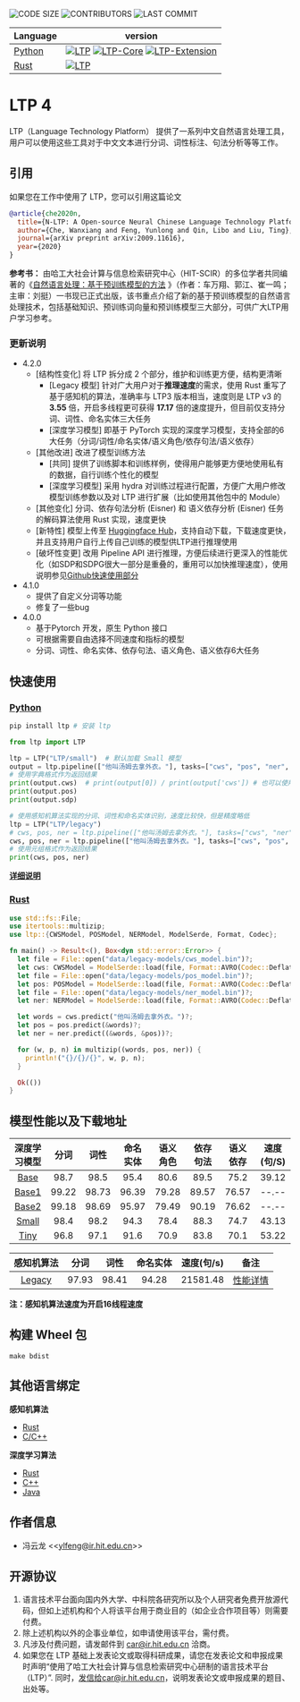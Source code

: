 ![CODE SIZE](https://img.shields.io/github/languages/code-size/HIT-SCIR/ltp)
![CONTRIBUTORS](https://img.shields.io/github/contributors/HIT-SCIR/ltp)
![LAST COMMIT](https://img.shields.io/github/last-commit/HIT-SCIR/ltp)

| Language                             | version                                                                                                                                                                                                                                                                                                                   |
| ------------------------------------ | ------------------------------------------------------------------------------------------------------------------------------------------------------------------------------------------------------------------------------------------------------------------------------------------------------------------------- |
| [Python](python/interface/README.md) | [![LTP](https://img.shields.io/pypi/v/ltp?label=LTP)](https://pypi.org/project/ltp) [![LTP-Core](https://img.shields.io/pypi/v/ltp-core?label=LTP-Core)](https://pypi.org/project/ltp-core)   [![LTP-Extension](https://img.shields.io/pypi/v/ltp-extension?label=LTP-Extension)](https://pypi.org/project/ltp-extension) |
| [Rust](rust/ltp/README.md)           | [![LTP](https://img.shields.io/crates/v/ltp?label=LTP)](https://crates.io/crates/ltp)                                                                                                                                                                                                                                     |

# LTP 4

LTP（Language Technology Platform） 提供了一系列中文自然语言处理工具，用户可以使用这些工具对于中文文本进行分词、词性标注、句法分析等等工作。

## 引用

如果您在工作中使用了 LTP，您可以引用这篇论文

```bibtex
@article{che2020n,
  title={N-LTP: A Open-source Neural Chinese Language Technology Platform with Pretrained Models},
  author={Che, Wanxiang and Feng, Yunlong and Qin, Libo and Liu, Ting},
  journal={arXiv preprint arXiv:2009.11616},
  year={2020}
}
```

**参考书：**
由哈工大社会计算与信息检索研究中心（HIT-SCIR）的多位学者共同编著的《[自然语言处理：基于预训练模型的方法](https://item.jd.com/13344628.html)
》（作者：车万翔、郭江、崔一鸣；主审：刘挺）一书现已正式出版，该书重点介绍了新的基于预训练模型的自然语言处理技术，包括基础知识、预训练词向量和预训练模型三大部分，可供广大LTP用户学习参考。

### 更新说明

- 4.2.0
  - \[结构性变化\] 将 LTP 拆分成 2 个部分，维护和训练更方便，结构更清晰
    - \[Legacy 模型\] 针对广大用户对于**推理速度**的需求，使用 Rust 重写了基于感知机的算法，准确率与 LTP3 版本相当，速度则是 LTP v3 的 **3.55** 倍，开启多线程更可获得 **17.17** 倍的速度提升，但目前仅支持分词、词性、命名实体三大任务
    - \[深度学习模型\] 即基于 PyTorch 实现的深度学习模型，支持全部的6大任务（分词/词性/命名实体/语义角色/依存句法/语义依存）
  - \[其他改进\] 改进了模型训练方法
    - \[共同\] 提供了训练脚本和训练样例，使得用户能够更方便地使用私有的数据，自行训练个性化的模型
    - \[深度学习模型\] 采用 hydra 对训练过程进行配置，方便广大用户修改模型训练参数以及对 LTP 进行扩展（比如使用其他包中的 Module）
  - \[其他变化\] 分词、依存句法分析 (Eisner) 和 语义依存分析 (Eisner) 任务的解码算法使用 Rust 实现，速度更快
  - \[新特性\] 模型上传至 [Huggingface Hub](https://huggingface.co/LTP)，支持自动下载，下载速度更快，并且支持用户自行上传自己训练的模型供LTP进行推理使用
  - \[破坏性变更\] 改用 Pipeline API 进行推理，方便后续进行更深入的性能优化（如SDP和SDPG很大一部分是重叠的，重用可以加快推理速度），使用说明参见[Github快速使用部分](https://github.com/hit-scir/ltp)
- 4.1.0
  - 提供了自定义分词等功能
  - 修复了一些bug
- 4.0.0
  - 基于Pytorch 开发，原生 Python 接口
  - 可根据需要自由选择不同速度和指标的模型
  - 分词、词性、命名实体、依存句法、语义角色、语义依存6大任务

## 快速使用

### [Python](python/interface/README.md)

```bash
pip install ltp # 安装 ltp
```

```python
from ltp import LTP

ltp = LTP("LTP/small")  # 默认加载 Small 模型
output = ltp.pipeline(["他叫汤姆去拿外衣。"], tasks=["cws", "pos", "ner", "srl", "dep", "sdp"])
# 使用字典格式作为返回结果
print(output.cws)  # print(output[0]) / print(output['cws']) # 也可以使用下标访问
print(output.pos)
print(output.sdp)

# 使用感知机算法实现的分词、词性和命名实体识别，速度比较快，但是精度略低
ltp = LTP("LTP/legacy")
# cws, pos, ner = ltp.pipeline(["他叫汤姆去拿外衣。"], tasks=["cws", "ner"]).to_tuple() # error: NER 需要 词性标注任务的结果
cws, pos, ner = ltp.pipeline(["他叫汤姆去拿外衣。"], tasks=["cws", "pos", "ner"]).to_tuple()  # to tuple 可以自动转换为元组格式
# 使用元组格式作为返回结果
print(cws, pos, ner)
```

**[详细说明](python/interface/docs/quickstart.rst)**

### [Rust](rust/ltp/README.md)

```rust
use std::fs::File;
use itertools::multizip;
use ltp::{CWSModel, POSModel, NERModel, ModelSerde, Format, Codec};

fn main() -> Result<(), Box<dyn std::error::Error>> {
  let file = File::open("data/legacy-models/cws_model.bin")?;
  let cws: CWSModel = ModelSerde::load(file, Format::AVRO(Codec::Deflate))?;
  let file = File::open("data/legacy-models/pos_model.bin")?;
  let pos: POSModel = ModelSerde::load(file, Format::AVRO(Codec::Deflate))?;
  let file = File::open("data/legacy-models/ner_model.bin")?;
  let ner: NERModel = ModelSerde::load(file, Format::AVRO(Codec::Deflate))?;

  let words = cws.predict("他叫汤姆去拿外衣。")?;
  let pos = pos.predict(&words)?;
  let ner = ner.predict((&words, &pos))?;

  for (w, p, n) in multizip((words, pos, ner)) {
    println!("{}/{}/{}", w, p, n);
  }

  Ok(())
}
```

## 模型性能以及下载地址

|                  深度学习模型                   |  分词   |  词性   | 命名实体  | 语义角色  | 依存句法  | 语义依存  | 速度(句/S) |
| :---------------------------------------: | :---: | :---: | :---: | :---: | :---: | :---: | :-----: |
|  [Base](https://huggingface.co/LTP/base)  | 98.7  | 98.5  | 95.4  | 80.6  | 89.5  | 75.2  |  39.12  |
| [Base1](https://huggingface.co/LTP/base1) | 99.22 | 98.73 | 96.39 | 79.28 | 89.57 | 76.57 |  --.--  |
| [Base2](https://huggingface.co/LTP/base2) | 99.18 | 98.69 | 95.97 | 79.49 | 90.19 | 76.62 |  --.--  |
| [Small](https://huggingface.co/LTP/small) | 98.4  | 98.2  | 94.3  | 78.4  | 88.3  | 74.7  |  43.13  |
|  [Tiny](https://huggingface.co/LTP/tiny)  | 96.8  | 97.1  | 91.6  | 70.9  | 83.8  | 70.1  |  53.22  |

|                    感知机算法                    |  分词   |  词性   | 命名实体  | 速度(句/s)  |             备注             |
| :-----------------------------------------: | :---: | :---: | :---: | :------: | :------------------------: |
| [Legacy](https://huggingface.co/LTP/legacy) | 97.93 | 98.41 | 94.28 | 21581.48 | [性能详情](rust/ltp/README.md) |

**注：感知机算法速度为开启16线程速度**

## 构建 Wheel 包

```shell script
make bdist
```

## 其他语言绑定

**感知机算法**

- [Rust](rust/ltp)
- [C/C++](rust/ltp-cffi)

**深度学习算法**

- [Rust](https://github.com/HIT-SCIR/libltp/tree/master/ltp-rs)
- [C++](https://github.com/HIT-SCIR/libltp/tree/master/ltp-cpp)
- [Java](https://github.com/HIT-SCIR/libltp/tree/master/ltp-java)

## 作者信息

- 冯云龙 \<\<[ylfeng@ir.hit.edu.cn](mailto:ylfeng@ir.hit.edu.cn)>>

## 开源协议

1. 语言技术平台面向国内外大学、中科院各研究所以及个人研究者免费开放源代码，但如上述机构和个人将该平台用于商业目的（如企业合作项目等）则需要付费。
2. 除上述机构以外的企事业单位，如申请使用该平台，需付费。
3. 凡涉及付费问题，请发邮件到 car@ir.hit.edu.cn 洽商。
4. 如果您在 LTP 基础上发表论文或取得科研成果，请您在发表论文和申报成果时声明“使用了哈工大社会计算与信息检索研究中心研制的语言技术平台（LTP）”.
   同时，发信给car@ir.hit.edu.cn，说明发表论文或申报成果的题目、出处等。
